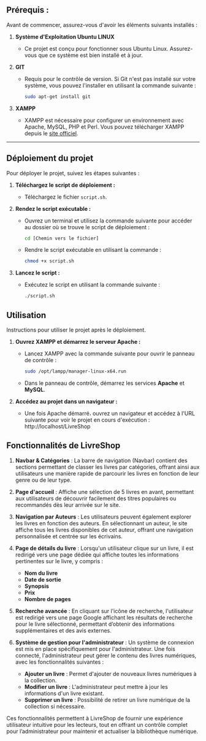 ## Prérequis : 
Avant de commencer, assurez-vous d'avoir les éléments suivants installés :

1. **Système d'Exploitation Ubuntu LINUX**
   - Ce projet est conçu pour fonctionner sous Ubuntu Linux. Assurez-vous que ce système est bien installé et à jour.

2. **GIT**
   - Requis pour le contrôle de version. Si Git n'est pas installé sur votre système, vous pouvez l'installer en utilisant la commande suivante :
     ```bash
     sudo apt-get install git
     ```

3. **XAMPP**
   - XAMPP est nécessaire pour configurer un environnement avec Apache, MySQL, PHP et Perl. Vous pouvez télécharger XAMPP depuis le [site officiel](https://www.apachefriends.org/index.html).


________
## Déploiement du projet

Pour déployer le projet, suivez les étapes suivantes :

1. **Téléchargez le script de déploiement :**
   - Téléchargez le fichier `script.sh`.

2. **Rendez le script exécutable :**
   - Ouvrez un terminal et utilisez la commande suivante pour accéder au dossier où se trouve le script de déploiement :
     ```bash
     cd [Chemin vers le fichier]
     ```
   - Rendre le script exécutable en utilisant la commande :
     ```bash
     chmod +x script.sh
     ```

3. **Lancez le script :**
   - Exécutez le script en utilisant la commande suivante :
     ```bash
     ./script.sh
     ```
## Utilisation

Instructions pour utiliser le projet après le déploiement.

1. **Ouvrez XAMPP et démarrez le serveur Apache :**
   - Lancez XAMPP avec la commande suivante pour ouvrir le panneau de contrôle :
     ```bash
     sudo /opt/lampp/manager-linux-x64.run
     ```
   - Dans le panneau de contrôle, démarrez les services **Apache** et **MySQL**.

2. **Accédez au projet dans un navigateur :**
   - Une fois Apache démarré، ouvrez un navigateur et accédez à l'URL suivante pour voir le projet en cours d'exécution : http://localhost/LivreShop

## Fonctionnalités de LivreShop

1. **Navbar & Catégories** : La barre de navigation (Navbar) contient des sections permettant de classer les livres par catégories, offrant ainsi aux utilisateurs une manière rapide de parcourir les livres en fonction de leur genre ou de leur type.

2. **Page d'accueil** : Affiche une sélection de 5 livres en avant, permettant aux utilisateurs de découvrir facilement des titres populaires ou recommandés dès leur arrivée sur le site.

3. **Navigation par Auteurs** : Les utilisateurs peuvent également explorer les livres en fonction des auteurs. En sélectionnant un auteur, le site affiche tous les livres disponibles de cet auteur, offrant une navigation personnalisée et centrée sur les écrivains.

4. **Page de détails du livre** : Lorsqu'un utilisateur clique sur un livre, il est redirigé vers une page dédiée qui affiche toutes les informations pertinentes sur le livre, y compris :
   - **Nom du livre**
   - **Date de sortie**
   - **Synopsis**
   - **Prix**
   - **Nombre de pages**

5. **Recherche avancée** : En cliquant sur l'icône de recherche, l'utilisateur est redirigé vers une page Google affichant les résultats de recherche pour le livre sélectionné, permettant d’obtenir des informations supplémentaires et des avis externes.

6. **Système de gestion pour l'administrateur** : Un système de connexion est mis en place spécifiquement pour l'administrateur. Une fois connecté, l'administrateur peut gérer le contenu des livres numériques, avec les fonctionnalités suivantes :
   - **Ajouter un livre** : Permet d'ajouter de nouveaux livres numériques à la collection.
   - **Modifier un livre** : L'administrateur peut mettre à jour les informations d'un livre existant.
   - **Supprimer un livre** : Possibilité de retirer un livre numérique de la collection si nécessaire.

Ces fonctionnalités permettent à LivreShop de fournir une expérience utilisateur intuitive pour les lecteurs, tout en offrant un contrôle complet pour l’administrateur pour maintenir et actualiser la bibliothèque numérique.


